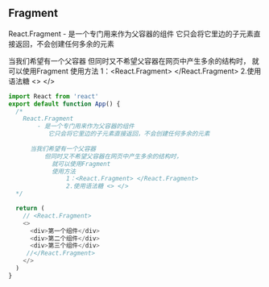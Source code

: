 ## Fragment

 React.Fragment
        - 是一个专门用来作为父容器的组件
           它只会将它里边的子元素直接返回，不会创建任何多余的元素

  当我们希望有一个父容器 
      但同时又不希望父容器在网页中产生多余的结构时，
        就可以使用Fragment
        使用方法
            1：<React.Fragment> </React.Fragment>
            2.使用语法糖 <> </>

```js
import React from 'react'
export default function App() {
  /* 
    React.Fragment
        - 是一个专门用来作为父容器的组件
           它只会将它里边的子元素直接返回，不会创建任何多余的元素
        
      当我们希望有一个父容器 
          但同时又不希望父容器在网页中产生多余的结构时，
            就可以使用Fragment
            使用方法
                1：<React.Fragment> </React.Fragment>
                2.使用语法糖 <> </>
  */

  return (
    // <React.Fragment>
    <>
      <div>第一个组件</div>
      <div>第二个组件</div>
      <div>第三个组件</div>
     //</React.Fragment>
    </>
  )
}

```

